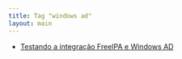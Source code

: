 ```yaml
---
title: Tag "windows ad"
layout: main
---
```


* [Testando a integração FreeIPA e Windows AD](/./projects/freeipa/configure-ad-trust)
